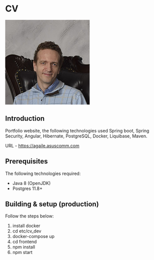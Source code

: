 # **CV**

![logo](frontend/src/assets/img/about.jpg)

## Introduction
Portfolio website, the following technologies used Spring boot, Spring Security, Angular, Hibernate, PostgreSQL, Docker, Liquibase, Maven.

URL - https://agaile.asuscomm.com

## Prerequisites
The following technologies required:
  * Java 8 (OpenJDK)
  * Postgres 11.8+

## Building & setup (production)

Follow the steps below:
1. install docker
2. cd etc/cv_dev
3. docker-compose up
4. cd frontend
5. npm install
6. npm start



